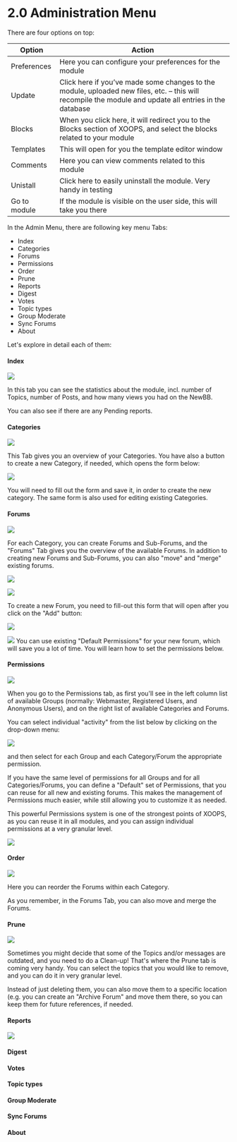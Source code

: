 # 2.0 Administration Menu

There are four options on top:

|Option|	Action|
|---|---|
|Preferences|	Here you can configure your preferences for the module|
|Update|	Click here if you’ve made some changes to the module, uploaded new files, etc. – this will recompile the module and update all entries in the database |
|Blocks|	When you click here, it will redirect you to the Blocks section of XOOPS, and select the blocks related to your module|
|Templates|	This will open for you the template editor window|
|Comments|	Here you can view comments related to this module|
|Unistall|	Click here to easily uninstall the module. Very handy in testing|
|Go to module|	If the module is visible on the user side, this will take you there|

In the Admin Menu, there are following key menu Tabs:

* Index
* Categories
* Forums
* Permissions
* Order
* Prune
* Reports
* Digest
* Votes
* Topic types
* Group Moderate
* Sync Forums
* About

Let's explore in detail each of them:

#### Index
![](../assets/image001.jpg)

In this tab you can see the statistics about the module, incl. number of Topics, number of Posts, and how many views you had on the NewBB. 

You can also see if there are any Pending reports.

####  Categories
![](../assets/newbb_admin_categories.jpg)

This Tab gives you an overview of your Categories. You have also a button to create a new Category, if needed, which opens the form below:

![](../assets/newbb_admin_categories_new.jpg)

You will need to fill out the form and save it, in order to create the new category. The same form is also used for editing existing Categories.

####  Forums

![](../assets/newbb_admin_forums.jpg)

For each Category, you can create Forums and Sub-Forums, and the "Forums" Tab gives you the overview of the available Forums. In addition to creating new Forums and Sub-Forums, you can also "move" and "merge" existing forums. 

![](../assets/newbb_admin_forums_move.jpg)

![](../assets/newbb_admin_forums_merge.jpg)

To create a new Forum, you need to fill-out this form that will open after you click on the "Add" button:

![](../assets/newbb_admin_forums_edit.jpg)

![](../assets/info/tips.gif) You can use existing "Default Permissions" for your new forum, which will save you a lot of time. You will learn how to set the permissions below.

####  Permissions

![](../assets/newbb_admin_permissions.jpg)

When you go to the Permissions tab, as first you'll see in the left column list of available Groups (normally: Webmaster, Registered Users, and Anonymous Users), and on the right list of available Categories and Forums. 

You can select individual "activity" from the list below by clicking on the drop-down menu:

![](../assets/newbb_admin_permissions_selectPermissions.jpg)

and then select for each Group and each Category/Forum the appropriate permission.

If you have the same level of permissions for all Groups and for all Categories/Forums, you can define a "Default" set of Permissions, that you can reuse for all new and existing forums. This makes the management of Permissions much easier, while still allowing you to customize it as needed.

This powerful Permissions system is one of the strongest points of XOOPS, as you can reuse it in all modules, and you can assign individual permissions at a very granular level.   


![](../assets/newbb_admin_permissions_setDefault.jpg)



####  Order

![](../assets/newbb_admin_orderForums.jpg)

Here you can reorder the Forums within each Category. 

As you remember, in the Forums Tab, you can also move and merge the Forums. 

####  Prune

![](../assets/newbb_admin_prune.jpg)

Sometimes you might decide that some of the Topics and/or messages are outdated, and you need to do a Clean-up!  That's where the Prune tab is coming very handy. You can select the topics that you would like to remove, and you can do it in very granular level. 

Instead of just deleting them, you can also move them to a specific location (e.g. you can create an "Archive Forum" and move them there, so you can keep them for future references, if needed. 

####  Reports
![](../assets/newbb_admin_reports.jpg)



####  Digest


####  Votes


####  Topic types


####  Group Moderate


####  Sync Forums


####  About